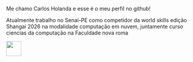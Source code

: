 Me chamo Carlos Holanda e esse é o meu perfil no github!

Atualmente trabalho no Senai-PE como competidor da world skills edição Shangai 2026 na modalidade computação em nuvem, 
juntamente curso ciencias da computação na Faculdade nova roma


<img loading="lazy" src="https://www.credly.com/badges/7246b3d7-aa26-4469-8a50-bbba2940f698/public_url" width="40" height="40"/>
<!--
**CarlosHoland4/carlosholand4** is a ✨ _special_ ✨ repository because its `README.md` (this file) appears on your GitHub profile.

Here are some ideas to get you started:

- 🔭 I’m currently working on ...
- 🌱 I’m currently learning ...
- 👯 I’m looking to collaborate on ...
- 🤔 I’m looking for help with ...
- 💬 Ask me about ...
- 📫 How to reach me: ...
- 😄 Pronouns: ...
- ⚡ Fun fact: ...
-->
